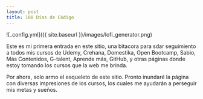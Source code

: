 ```yaml
---
layout: post
title: 100 Días de Código
---
```


![_config.yml]({{ site.baseurl }}/images/lofi_generator.png)

Este es mi primera entrada en este sitio, una bitacora para sdar seguimiento a todos mis cursos de Udemy, Crehana, Domestika, Open Bootcamp, Sabio, Más Contenidos, G-talent, Aprende más, GitHub, y otras páginas donde estoy tomando los cursos que la web me brinda.

Por ahora, solo armo el esqueleto de este sitio. Pronto inundaré la página con diversas impresiones de los cursos, los cuales me ayudarán a perseguir mis metas y sueños.